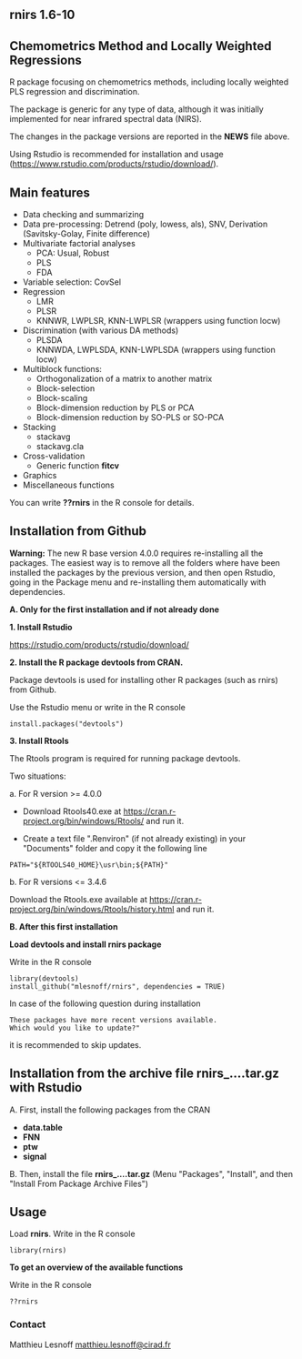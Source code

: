 ## rnirs 1.6-10
## Chemometrics Method and Locally Weighted Regressions 

R package focusing on chemometrics methods, including locally weighted PLS regression and discrimination.

The package is generic for any type of data, although it was initially implemented for near infrared spectral data (NIRS).

The changes in the package versions are reported in the **NEWS** file above.

Using Rstudio is recommended for installation and usage (https://www.rstudio.com/products/rstudio/download/).

## Main features 

* Data checking and summarizing
* Data pre-processing: Detrend (poly, lowess, als), SNV, Derivation (Savitsky-Golay, Finite difference)
* Multivariate factorial analyses 
    - PCA: Usual, Robust
    - PLS
    - FDA
* Variable selection: CovSel
* Regression
    - LMR
    - PLSR
    - KNNWR, LWPLSR, KNN-LWPLSR (wrappers using function locw)
* Discrimination (with various DA methods)
    - PLSDA
    - KNNWDA, LWPLSDA, KNN-LWPLSDA (wrappers using function locw)
* Multiblock functions:
    - Orthogonalization of a matrix to another matrix
    - Block-selection
    - Block-scaling
    - Block-dimension reduction by PLS or PCA
    - Block-dimension reduction by SO-PLS or SO-PCA
* Stacking
    - stackavg
    - stackavg.cla
* Cross-validation
    - Generic function **fitcv**
* Graphics
* Miscellaneous functions

You can write **??rnirs** in the R console for details.

## Installation from Github

**Warning:** The new R base version 4.0.0 requires re-installing all the packages. The easiest way is to remove all the folders where have been installed the packages by the previous version, and then open Rstudio, going in the Package menu and re-installing them automatically with dependencies.

**A. Only for the first installation and if not already done** 

**1. Install Rstudio**

https://rstudio.com/products/rstudio/download/ 

**2. Install the R package devtools from CRAN.** 

Package devtools is used for installing other R packages (such as rnirs) from Github.  

Use the Rstudio menu or write in the R console
```{r}
install.packages("devtools")
```

**3. Install Rtools**

The Rtools program is required for running package devtools.

Two situations:

a. For R version >= 4.0.0

- Download Rtools40.exe at https://cran.r-project.org/bin/windows/Rtools/ and run it.

- Create a text file ".Renviron" (if not already existing) in your "Documents" folder and copy it the following line
```{r}
PATH="${RTOOLS40_HOME}\usr\bin;${PATH}"
```

b. For R versions <= 3.4.6

Download the Rtools.exe available at https://cran.r-project.org/bin/windows/Rtools/history.html and run it.

**B. After this first installation** 

**Load devtools and install rnirs package** 

Write in the R console
```{r}
library(devtools)
install_github("mlesnoff/rnirs", dependencies = TRUE)
```

In case of the following question during installation
```{r}
These packages have more recent versions available.
Which would you like to update?"
```
it is recommended to skip updates.

## Installation from the archive file rnirs_....tar.gz with Rstudio

A. First, install the following packages from the CRAN

- **data.table**
- **FNN**
- **ptw**
- **signal**

B. Then, install the file **rnirs_....tar.gz** (Menu "Packages", "Install", and then "Install From Package Archive Files")

## Usage

Load **rnirs**. Write in the R console

```{r}
library(rnirs)
```
**To get an overview of the available functions**

Write in the R console

```{r}
??rnirs
```
### Contact

Matthieu Lesnoff
matthieu.lesnoff@cirad.fr

